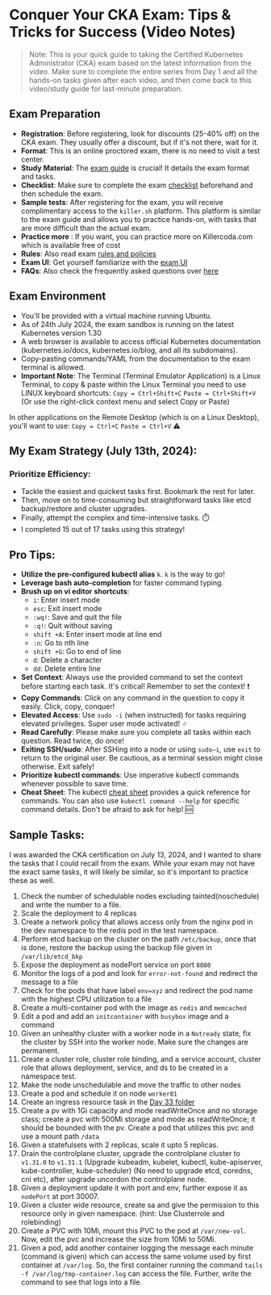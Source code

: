 # Conquer Your CKA Exam: Tips & Tricks for Success (Video Notes)

>Note: This is your quick guide to taking the Certified Kubernetes Administrator (CKA) exam based on the latest information from the video. Make sure to complete the entire series from Day 1 and all the hands-on tasks given after each video, and then come back to this video/study guide for last-minute preparation.

## Exam Preparation

- **Registration**: Before registering, look for discounts (25-40% off) on the CKA exam. They usually offer a discount, but if it's not there, wait for it.
- **Format**: This is an online proctored exam, there is no need to visit a test center.
- **Study Material**: The [exam guide](https://docs.linuxfoundation.org/tc-docs/certification/lf-handbook2) is crucial! It details the exam format and tasks.
- **Checklist**: Make sure to complete the exam [checklist](https://docs.linuxfoundation.org/tc-docs/certification/lf-handbook2/exam-preparation-checklist) beforehand and then schedule the exam.
- **Sample tests**: After registering for the exam, you will receive complimentary access to the `killer.sh` platform. This platform is similar to the exam guide and allows you to practice hands-on, with tasks that are more difficult than the actual exam.
- **Practice more** : If you want, you can practice more on Killercoda.com which is available free of cost
- **Rules**: Also read exam [rules and policies](https://docs.linuxfoundation.org/tc-docs/certification/lf-handbook2/exam-rules-and-policies)
- **Exam UI**: Get yourself familiarize with the [exam UI](https://docs.linuxfoundation.org/tc-docs/certification/lf-handbook2/exam-user-interface/examui-performance-based-exams)
- **FAQs**: Also check the frequently asked questions over [here](https://docs.linuxfoundation.org/tc-docs/certification/tips-cka-and-ckad)

## Exam Environment

- You'll be provided with a virtual machine running Ubuntu.
- As of 24th July 2024, the exam sandbox is running on the latest Kubernetes version 1.30
- A web browser is available to access official Kubernetes documentation (kubernetes.io/docs, kubernetes.io/blog, and all its subdomains).
- Copy-pasting commands/YAML from the documentation to the exam terminal is allowed.
- **Important Note**: The Terminal (Terminal Emulator Application) is a Linux Terminal,  to copy & paste within the Linux Terminal you need to use LINUX keyboard shortcuts: 
`Copy = Ctrl+Shift+C`
`Paste = Ctrl+Shift+V`
(Or use the right-click context menu and select Copy or Paste)

In other applications on the Remote Desktop (which is on a Linux Desktop), you'll want to use:
`Copy = Ctrl+C`
`Paste = Ctrl+V` ⚠️

## My Exam Strategy (July 13th, 2024):

### Prioritize Efficiency:
- Tackle the easiest and quickest tasks first. Bookmark the rest for later.
- Then, move on to time-consuming but straightforward tasks like etcd backup/restore and cluster upgrades.
- Finally, attempt the complex and time-intensive tasks. ⏱️
- I completed 15 out of 17 tasks using this strategy!

## Pro Tips:

- **Utilize the pre-configured kubectl alias** `k`. `k` is the way to go!
- **Leverage bash auto-completion** for faster command typing.
- **Brush up on vi editor shortcuts**:
  - `i`: Enter insert mode
  - `esc`: Exit insert mode
  - `:wq!`: Save and quit the file
  - `:q!`: Quit without saving
  - `shift +A`: Enter insert mode at line end
  - `:n`: Go to nth line
  - `shift +G`: Go to end of line
  - `d`: Delete a character
  - `dd`: Delete entire line
- **Set Context**: Always use the provided command to set the context before starting each task. It's critical! Remember to set the context! ❗️
- **Copy Commands**: Click on any command in the question to copy it easily. Click, copy, conquer!
- **Elevated Access**: Use `sudo -i` (when instructed) for tasks requiring elevated privileges. Super user mode activated! ‍♂️
- **Read Carefully**: Please make sure you complete all tasks within each question. Read twice, do once!
- **Exiting SSH/sudo**: After SSHing into a node or using `sudo—i`, use `exit` to return to the original user. Be cautious, as a terminal session might close otherwise. Exit safely!
- **Prioritize kubectl commands**: Use imperative kubectl commands whenever possible to save time.
- **Cheat Sheet**: The kubectl [cheat sheet](https://kubernetes.io/docs/reference/kubectl/quick-reference/) provides a quick reference for commands. You can also use `kubectl command --help` for specific command details. Don't be afraid to ask for help! 🆘

## Sample Tasks:
I was awarded the CKA certification on July 13, 2024, and I wanted to share the tasks that I could recall from the exam. While your exam may not have the exact same tasks, it will likely be similar, so it's important to practice these as well.

1) Check the number of schedulable nodes excluding tainted(noschedule) and write the number to a file.
2) Scale the deployment to 4 replicas
3) Create a network policy that allows access only from the nginx pod in the dev namespace to the redis pod in the test namespace.
4) Perform etcd backup on the cluster on the path `/etc/backup`, once that is done, restore the backup using the backup file given in `/var/lib/etcd_bkp`
5) Expose the deployment as nodePort service on port `8080`
6) Monitor the logs of a pod and look for `error-not-found` and redirect the message to a file
7) Check for the pods that have label `env=xyz` and redirect the pod name with the highest CPU utilization to a file
8) Create a multi-container pod with the image as `redis` and `memcached`
9) Edit a pod and add an `initcontainer` with `busybox` image and a command
10) Given an unhealthy cluster with a worker node in a `Notready` state, fix the cluster by SSH into the worker node. Make sure the changes are permanent.
11) Create a cluster role, cluster role binding, and a service account, cluster role that allows deployment, service, and ds to be created in a namespace test.
12) Make the node unschedulable and move the traffic to other nodes
13) Create a pod and schedule it on node `worker01`
14) Create an ingress resource task in the [Day 33 folder](https://github.com/piyushsachdeva/CKA-2024/blob/main/Resources/Day33/task.md)
15) Create a pv with 1Gi capacity and mode readWriteOnce and no storage class; create a pvc with 500Mi storage and mode as readWriteOnce; it should be bounded with the pv. Create a pod that utilizes this pvc and use a mount path `/data`
16) Given a statefulsets with 2 replicas, scale it upto 5 replicas.
17) Drain the controlplane cluster, upgrade the controlplane cluster to `v1.31.0` to `v1.31.1` (Upgrade kubeadm, kubelet, kubectl, kube-apiserver, kube-controller, kube-scheduler) (No need to upgrade etcd, coredns, cni etc), after upgrade uncordon the controlplane node.
18) Given a deployment update it with port and env, further expose it as `nodePort` at port 30007.
19) Given a cluster wide resource, create sa and give the permission to this resource only in given namespace. (hint: Use Clusterrole and rolebinding)
20) Create a PVC with 10Mi, mount this PVC to the pod at `/var/new-vol`. Now, edit the pvc and increase the size from 10Mi to 50Mi.
21) Given a pod, add another container logging the message each minute (command is given) which can access the same volume used by first container at `/var/log`. So, the first container running the command `tails -f /var/log/tmp-container.log` can access the file. Further, write the command to see that logs into a file.
